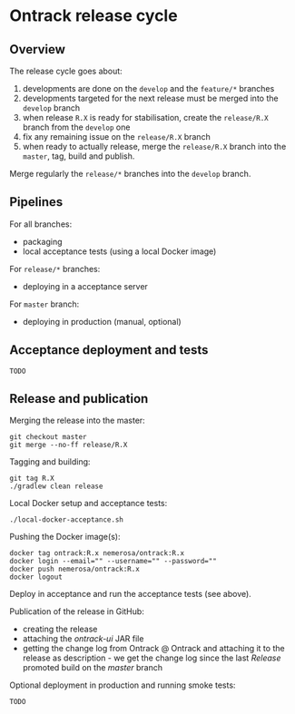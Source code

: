 Ontrack release cycle
=====================

## Overview

The release cycle goes about:

1. developments are done on the `develop` and the `feature/*` branches
1. developments targeted for the next release must be merged into the `develop` branch
1. when release `R.X` is ready for stabilisation, create the `release/R.X` branch from the `develop` one
1. fix any remaining issue on the `release/R.X` branch
1. when ready to actually release, merge the `release/R.X` branch into the `master`, tag, build and publish.

Merge regularly the `release/*` branches into the `develop` branch.

## Pipelines

For all branches:

* packaging
* local acceptance tests (using a local Docker image)

For `release/*` branches:

* deploying in a acceptance server

For `master` branch:

* deploying in production (manual, optional)

## Acceptance deployment and tests

    TODO

## Release and publication

Merging the release into the master:

    git checkout master
    git merge --no-ff release/R.X

Tagging and building:

    git tag R.X
    ./gradlew clean release

Local Docker setup and acceptance tests:

    ./local-docker-acceptance.sh

Pushing the Docker image(s):

    docker tag ontrack:R.x nemerosa/ontrack:R.x
    docker login --email="" --username="" --password=""
    docker push nemerosa/ontrack:R.x
    docker logout

Deploy in acceptance and run the acceptance tests (see above).

Publication of the release in GitHub:

* creating the release
* attaching the _ontrack-ui_ JAR file
* getting the change log from Ontrack @ Ontrack and attaching it to the release as description - we get the change log
since the last _Release_ promoted build on the _master_ branch

Optional deployment in production and running smoke tests:

    TODO
